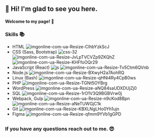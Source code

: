 ## 👋 Hi! I'm glad to see you here.
#### Welcome to my page! 🤠

### Skills 📚
- HTML ![imgonline-com-ua-Resize-ClhbYzkScJ](https://github.com/LInus1408/LInus1408/assets/60276227/d1c3d5b0-5874-49cc-9ba4-3e7c9aa02524)
- CSS (Sass, Bootstrap)  ![css-32](https://github.com/LInus1408/LInus1408/assets/60276227/088282ce-b112-4bd1-bb0d-cc74cc0fbfbc)  ![imgonline-com-ua-Resize-JvLpTVCVZp9ZKQhZ](https://github.com/LInus1408/LInus1408/assets/60276227/5d98dcfc-f711-413f-a4ff-f656d59eef5a)  ![imgonline-com-ua-Resize-KHFfoOQr29](https://github.com/LInus1408/LInus1408/assets/60276227/ed894c14-1870-4b26-bf33-b76316024a10)
- JavaScript (React) ![js](https://github.com/LInus1408/LInus1408/assets/60276227/0db6c5fa-9065-4447-b0ea-0f56e34263c2) ![imgonline-com-ua-Resize-Tv5Ctm6QVnb](https://github.com/LInus1408/LInus1408/assets/60276227/bb4d5de4-c3a3-4457-9bd5-9137991dd7aa)
- Node.js ![imgonline-com-ua-Resize-BXwyH2a7AohRQ](https://github.com/LInus1408/LInus1408/assets/60276227/175b41b0-23a6-4b6f-aea4-59b6e9afcec4)
- Linux (Bash) ![imgonline-com-ua-Resize-qHNi4Ry4CpB0ws](https://github.com/LInus1408/LInus1408/assets/60276227/32456b98-f66d-490b-b5fd-bf5c07cb71f9)
- PHP ![imgonline-com-ua-Resize-TGNt5OYBrg](https://github.com/LInus1408/LInus1408/assets/60276227/3a87feda-0142-4e14-a820-334a5d86a66d)
- WordPress ![imgonline-com-ua-Resize-aNQ84saUDXDUjZj0](https://github.com/LInus1408/LInus1408/assets/60276227/2b5c6e0d-e8ae-483c-a110-9e2b50d9a9d8)
- SQL ![imgonline-com-ua-Resize-1rO1V3Q9BGBVrw0j](https://github.com/LInus1408/LInus1408/assets/60276227/29efa4e2-e36f-45f4-8e08-6896e7e00c58)
- Webpack, Gulp ![imgonline-com-ua-Resize-n9cKod8Bpn](https://github.com/LInus1408/LInus1408/assets/60276227/0732cbaf-7dd9-4ec7-b65f-854c07a89fe3) ![imgonline-com-ua-Resize-aNeTUWGjC1k](https://github.com/LInus1408/LInus1408/assets/60276227/3146d8a1-fee0-4931-9e3a-2c63fbf39c91)
- Git ![imgonline-com-ua-Resize-KBXLNgLHo0Yh1ujn](https://github.com/LInus1408/LInus1408/assets/60276227/253d1df1-4d89-41a0-af49-14b1576bac62)
- Figma ![imgonline-com-ua-Resize-qfmm9YVb1gGPD](https://github.com/LInus1408/LInus1408/assets/60276227/652b40bc-1fc2-40af-b3ce-81fa6ce2512c)

## 
### If you have any questions reach out to me. 😎 
